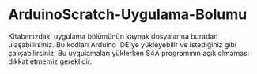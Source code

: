 # ArduinoScratch-Uygulama-Bolumu

Kitabımızdaki uygulama bölümünün kaynak dosyalarına buradan ulaşabilirsiniz.
Bu kodları Arduino IDE'ye yükleyebilir ve istediğiniz gibi çalışabilirsiniz. Bu uygulamaları yüklerken S4A programının 
açık olmaması dikkat etmemiz gereklidir.

